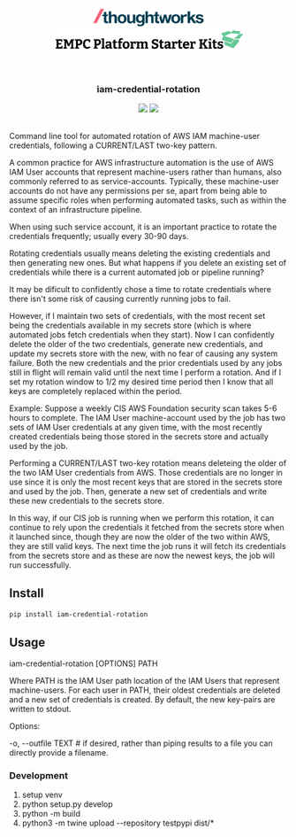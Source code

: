 <div align="center">
	<p>
		<img alt="Thoughtworks Logo" src="https://raw.githubusercontent.com/ThoughtWorks-DPS/static/master/thoughtworks_flamingo_wave.png?sanitize=true" width=200 />
    <br />
		<img alt="DPS Title" src="https://raw.githubusercontent.com/ThoughtWorks-DPS/static/master/EMPCPlatformStarterKitsImage.png?sanitize=true" width=350/>
	</p>
  <br />
  <h3>iam-credential-rotation</h3>
    <a href="https://app.circleci.com/pipelines/github/ThoughtWorks-DPS/iam-credential-rotation"><img src="https://circleci.com/gh/ThoughtWorks-DPS/iam-credential-rotation.svg?style=shield"></a> <a href="https://opensource.org/licenses/MIT"><img src="https://img.shields.io/badge/license-MIT-blue.svg"></a>
</div>
<br />

Command line tool for automated rotation of AWS IAM machine-user credentials, following a CURRENT/LAST two-key pattern.  

A common practice for AWS infrastructure automation is the use of AWS IAM User accounts that represent machine-users rather than humans, also commonly referred to as service-accounts. Typically, these machine-user accounts do not have any permissions per se, apart from being able to assume specific roles when performing automated tasks, such as within the context of an infrastructure pipeline.  

When using such service account, it is an important practice to rotate the credentials frequently; usually every 30-90 days.  

Rotating credentials usually means deleting the existing credentials and then generating new ones. But what happens if you delete an existing set of credentials while there is a current automated job or pipeline running?

It may be dificult to confidently chose a time to rotate credentials where there isn't some risk of causing currently running jobs to fail.  

However, if I maintain two sets of credentials, with the most recent set being the credentials available in my secrets store (which is where automated jobs fetch credentials when they start). Now I can confidently delete the older of the two credentials, generate new credentials, and update my secrets store with the new, with no fear of causing any system failure. Both the new credentials and the prior credentials used by any jobs still in flight will remain valid until the next time I perform a rotation. And if I set my rotation window to 1/2 my desired time period then I know that all keys are completely replaced within the period.    

Example: Suppose a weekly CIS AWS Foundation security scan takes 5-6 hours to complete. The IAM User machine-account used by the job has two sets of IAM User credentials at any given time, with the most recently created credentials being those stored in the secrets store and actually used by the job.  

Performing a CURRENT/LAST two-key rotation means deleteing the older of the two IAM User credentials from AWS. Those credentials are no longer in use since it is only the most recent keys that are stored in the secrets store and used by the job. Then, generate a new set of credentials and write these new credentials to the secrets store. 

In this way, if our CIS job is running when we perform this rotation, it can continue to rely upon the credentials it fetched from the secrets store when it launched since, though they are now the older of the two within AWS, they are still valid keys. The next time the job runs it will fetch its credentials from the secrets store and as these are now the newest keys, the job will run successfully.  

## Install

```bash
pip install iam-credential-rotation
```

## Usage

iam-credential-rotation [OPTIONS] PATH  

Where PATH is the IAM User path location of the IAM Users that represent machine-users. For each user in PATH, their oldest credentials are deleted and a new set of credentials is created. By default, the new key-pairs are written to stdout.   

Options:  

-o, --outfile TEXT   # if desired, rather than piping results to a file you can directly provide a filename.  

### Development

1. setup venv
2. python setup.py develop
3. python -m build
4. python3 -m twine upload --repository testpypi dist/*  

